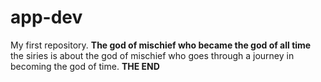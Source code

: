 # app-dev
My first repository.
**The god of mischief who became the god of all time**
the siries is about the god of mischief who goes through a journey in becoming the god of time.
**THE END**
